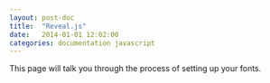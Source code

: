 ```yaml
---
layout: post-doc
title:  "Reveal.js"
date:   2014-01-01 12:02:00
categories: documentation javascript
---
```


This page will talk you through the process of setting up your fonts.
